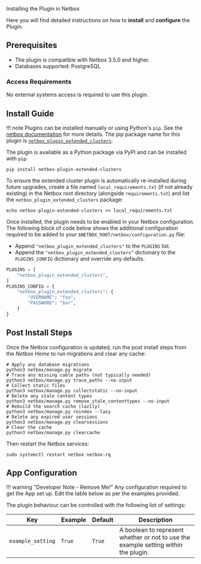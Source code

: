  Installing the Plugin in Netbox

Here you will find detailed instructions on how to __install__ and __configure__ the Plugin.

## Prerequisites

- The plugin is compatible with Netbox 3.5.0 and higher.
- Databases supported: PostgreSQL

### Access Requirements

No external systems access is required to use this plugin.

## Install Guide

!!! note
    Plugins can be installed manually or using Python's `pip`. See the [netbox documentation](https://docs.netbox.dev/en/stable/plugins/) for more details. The pip package name for this plugin is [`netbox_plugin_extended_clusters`](https://pypi.org/project/netbox_plugin_extended_clusters/).

The plugin is available as a Python package via PyPI and can be installed with `pip`:

```shell
pip install netbox-plugin-extended-clusters
```

To ensure the extended cluster plugin is automatically re-installed during future upgrades, create a file named `local_requirements.txt` (if not already existing) in the Netbox root directory (alongside `requirements.txt`) and list the `netbox_plugin_extended_clusters` package:

```shell
echo netbox-plugin-extended-clusters >> local_requirements.txt
```

Once installed, the plugin needs to be enabled in your Netbox configuration. The following block of code below shows the additional configuration required to be added to your `$NETBOX_ROOT/netbox/configuration.py` file:

- Append `"netbox_plugin_extended_clusters"` to the `PLUGINS` list.
- Append the `"netbox_plugin_extended_clusters"` dictionary to the `PLUGINS_CONFIG` dictionary and override any defaults.

```python
PLUGINS = [
    "netbox_plugin_extended_clusters",
]
PLUGINS_CONFIG = {
    "netbox_plugin_extended_clusters": {
        "USERNAME": "foo",
        "PASSWORD": "bar",
    }
}
```

## Post Install Steps

Once the Netbox configuration is updated, run the post install steps from the _Netbox Home_ to run migrations and clear any cache:

```shell
# Apply any database migrations
python3 netbox/manage.py migrate
# Trace any missing cable paths (not typically needed)
python3 netbox/manage.py trace_paths --no-input
# Collect static files
python3 netbox/manage.py collectstatic --no-input
# Delete any stale content types
python3 netbox/manage.py remove_stale_contenttypes --no-input
# Rebuild the search cache (lazily)
python3 netbox/manage.py reindex --lazy
# Delete any expired user sessions
python3 netbox/manage.py clearsessions
# Clear the cache
python3 netbox/manage.py clearcache
```

Then restart the Netbox services:

```shell
sudo systemctl restart netbox netbox-rq
```

## App Configuration

!!! warning "Developer Note - Remove Me!"
    Any configuration required to get the App set up. Edit the table below as per the examples provided.

The plugin behaviour can be controlled with the following list of settings:

| Key     | Example | Default | Description                          |
| ------- | ------ | -------- | ------------------------------------- |
| `example_setting` | `True` | `True` | A boolean to represent whether or not to use the example setting within the plugin. |
